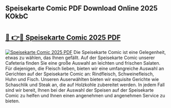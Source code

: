 ## Speisekarte Comic PDF Download Online 2025 KOkbC

# <h2><a href="http://gc6phd.nevu.top/?p=Speisekarte+Comic">🔗 👉🔴 Speisekarte Comic 2025 PDF</a></h2>

[![Speisekarte Comic 2025 PDF](https://i.imgur.com/dBaPXMq.png)](http://gc6phd.nevu.top/?p=Speisekarte+Comic)
Die Speisekarte Comic ist eine Gelegenheit, etwas zu wählen, das Ihnen gefällt. Auf der Speisekarte Comic unserer Cafeteria finden Sie eine große Auswahl an leichten und frischen Salaten. Für diejenigen, die Fleisch lieben, bieten wir eine umfangreiche Auswahl an Gerichten auf der Speisekarte Comic an: Rindfleisch, Schweinefleisch, Huhn und Fisch. Unseren Auserwählten bieten wir exquisite Gerichte wie Schaschlik und Steak an, die auf Holzkohle zubereitet werden. In jedem Fall sind wir bereit, Ihnen bei der Auswahl der Speisen auf der Speisekarte Comic zu helfen und Ihnen einen angenehmen und angenehmen Service zu bieten.
